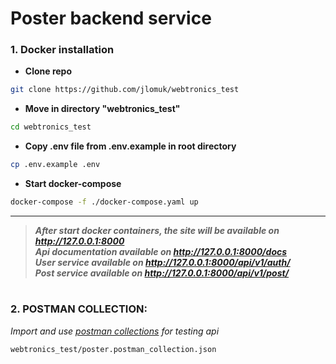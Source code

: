 # Poster backend service

### 1. Docker installation

- **Clone repo**

```sh
git clone https://github.com/jlomuk/webtronics_test
```

- **Move in directory "webtronics_test"**

```sh
cd webtronics_test
```

- **Copy .env file from .env.example in root directory**

```sh
cp .env.example .env
```

- **Start docker-compose**

```sh
docker-compose -f ./docker-compose.yaml up
```
*****
> ***After start docker containers, the site will be available on http://127.0.0.1:8000*** <br>
> ***Api documentation available on http://127.0.0.1:8000/docs*** <br>
> ***User service available on http://127.0.0.1:8000/api/v1/auth/*** <br>
> ***Post service available on http://127.0.0.1:8000/api/v1/post/*** <br> 

#
### 2. POSTMAN COLLECTION:

*Import and use [postman collections](https://www.postman.com/) for testing api*

```sh
webtronics_test/poster.postman_collection.json
```
